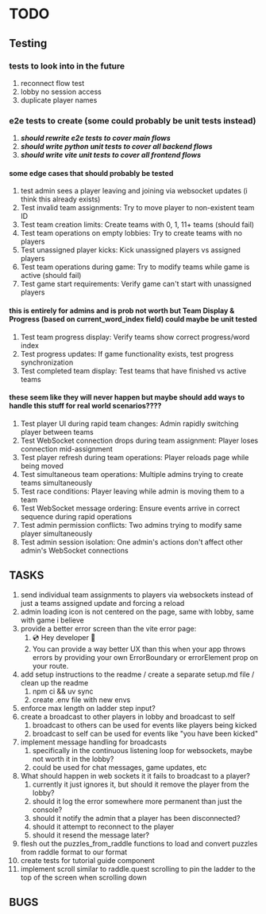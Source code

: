 # TODO

## Testing

### tests to look into in the future

1. reconnect flow test
2. lobby no session access
3. duplicate player names

### e2e tests to create (some could probably be unit tests instead)

1. ***should rewrite e2e tests to cover main flows***
2. ***should write python unit tests to cover all backend flows***
3. ***should write vite unit tests to cover all frontend flows***

#### some edge cases that should probably be tested

1. test admin sees a player leaving and joining via websocket updates (i think this already exists)
2. Test invalid team assignments: Try to move player to non-existent team ID
3. Test team creation limits: Create teams with 0, 1, 11+ teams (should fail)
4. Test team operations on empty lobbies: Try to create teams with no players
5. Test unassigned player kicks: Kick unassigned players vs assigned players
6. Test team operations during game: Try to modify teams while game is active (should fail)
7. Test game start requirements: Verify game can't start with unassigned players

#### this is entirely for admins and is prob not worth but Team Display & Progress (based on current_word_index field) could maybe be unit tested

1. Test team progress display: Verify teams show correct progress/word index
2. Test progress updates: If game functionality exists, test progress synchronization
3. Test completed team display: Test teams that have finished vs active teams

#### these seem like they will never happen but maybe should add ways to handle this stuff for real world scenarios????

1. Test player UI during rapid team changes: Admin rapidly switching player between teams
2. Test WebSocket connection drops during team assignment: Player loses connection mid-assignment
3. Test player refresh during team operations: Player reloads page while being moved
4. Test simultaneous team operations: Multiple admins trying to create teams simultaneously
5. Test race conditions: Player leaving while admin is moving them to a team
6. Test WebSocket message ordering: Ensure events arrive in correct sequence during rapid operations
7. Test admin permission conflicts: Two admins trying to modify same player simultaneously
8. Test admin session isolation: One admin's actions don't affect other admin's WebSocket connections

## TASKS

1. send individual team assignments to players via websockets instead of just a teams assigned update and forcing a reload
2. admin loading icon is not centered on the page, same with lobby, same with game i believe
3. provide a better error screen than the vite error page:
   1. 💿 Hey developer 👋
   2. You can provide a way better UX than this when your app throws errors by providing your own ErrorBoundary or errorElement prop on your route.
4. add setup instructions to the readme / create a separate setup.md file / clean up the readme
   1. npm ci && uv sync
   2. create .env file with new envs
5. enforce max length on ladder step input?
6. create a broadcast to other players in lobby and broadcast to self
   1. broadcast to others can be used for events like players being kicked
   2. broadcast to self can be used for events like "you have been kicked"
7. implement message handling for broadcasts
   1. specifically in the continuous listening loop for websockets, maybe not worth it in the lobby?
   2. could be used for chat messages, game updates, etc
8. What should happen in web sockets it it fails to broadcast to a player?
   1. currently it just ignores it, but should it remove the player from the lobby?
   2. should it log the error somewhere more permanent than just the console?
   3. should it notify the admin that a player has been disconnected?
   4. should it attempt to reconnect to the player
   5. should it resend the message later?
9. flesh out the puzzles_from_raddle functions to load and convert puzzles from raddle format to our format
10. create tests for tutorial guide component
11. implement scroll similar to raddle.quest scrolling to  pin the ladder to the top of the screen when scrolling down

## BUGS
